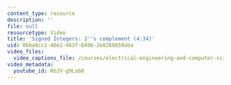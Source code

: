 ```yaml
---
content_type: resource
description: ''
file: null
resourcetype: Video
title: 'Signed Integers: 2''s complement (4:34)'
uid: 0bba8cc1-46e2-463f-649b-2e8260850aba
video_files:
  video_captions_file: /courses/electrical-engineering-and-computer-science/6-004-computation-structures-spring-2017/c1/c1s2/c1s2v6/signed-integers-2-s-complement-4-34-/RbJV-g9Lob8.vtt
video_metadata:
  youtube_id: RbJV-g9Lob8
---
```

